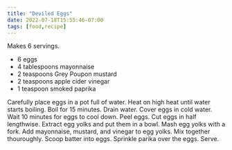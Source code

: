 ```yaml
---
title: "Deviled Eggs"
date: 2022-07-18T15:55:46-07:00
tags: [food,recipe]
---
```

Makes 6 servings.

* 6 eggs
* 4 tablespoons mayonnaise
* 2 teaspoons Grey Poupon mustard
* 2 teaspoons apple cider vinegar
* 1 teaspoon smoked paprika

Carefully place eggs in a pot full of water.
Heat on high heat until water starts boiling.
Boil for 15 minutes.
Drain water.
Cover eggs in cold water.
Wait 10 minutes for eggs to cool down.
Peel eggs.
Cut eggs in half lengthwise.
Extract egg yolks and put them in a bowl.
Mash egg yolks with a fork.
Add mayonnaise, mustard, and vinegar to egg yolks.
Mix together thouroughly.
Scoop batter into eggs.
Sprinkle parika over the eggs.
Serve.
